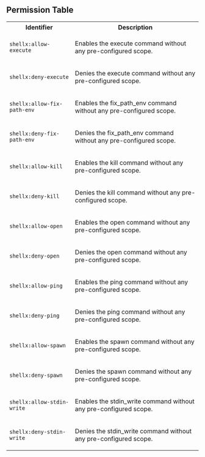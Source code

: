 
## Permission Table 

<table>
<tr>
<th>Identifier</th>
<th>Description</th>
</tr>


<tr>
<td>

`shellx:allow-execute`

</td>
<td>

Enables the execute command without any pre-configured scope.

</td>
</tr>

<tr>
<td>

`shellx:deny-execute`

</td>
<td>

Denies the execute command without any pre-configured scope.

</td>
</tr>

<tr>
<td>

`shellx:allow-fix-path-env`

</td>
<td>

Enables the fix_path_env command without any pre-configured scope.

</td>
</tr>

<tr>
<td>

`shellx:deny-fix-path-env`

</td>
<td>

Denies the fix_path_env command without any pre-configured scope.

</td>
</tr>

<tr>
<td>

`shellx:allow-kill`

</td>
<td>

Enables the kill command without any pre-configured scope.

</td>
</tr>

<tr>
<td>

`shellx:deny-kill`

</td>
<td>

Denies the kill command without any pre-configured scope.

</td>
</tr>

<tr>
<td>

`shellx:allow-open`

</td>
<td>

Enables the open command without any pre-configured scope.

</td>
</tr>

<tr>
<td>

`shellx:deny-open`

</td>
<td>

Denies the open command without any pre-configured scope.

</td>
</tr>

<tr>
<td>

`shellx:allow-ping`

</td>
<td>

Enables the ping command without any pre-configured scope.

</td>
</tr>

<tr>
<td>

`shellx:deny-ping`

</td>
<td>

Denies the ping command without any pre-configured scope.

</td>
</tr>

<tr>
<td>

`shellx:allow-spawn`

</td>
<td>

Enables the spawn command without any pre-configured scope.

</td>
</tr>

<tr>
<td>

`shellx:deny-spawn`

</td>
<td>

Denies the spawn command without any pre-configured scope.

</td>
</tr>

<tr>
<td>

`shellx:allow-stdin-write`

</td>
<td>

Enables the stdin_write command without any pre-configured scope.

</td>
</tr>

<tr>
<td>

`shellx:deny-stdin-write`

</td>
<td>

Denies the stdin_write command without any pre-configured scope.

</td>
</tr>
</table>
